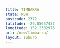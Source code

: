 ```yaml
---
title: TIMBARRA
state: NSW
postcode: 2372
latitude: -29.05657437
longitude: 152.2302973
url: /nsw/timbarra/
layout: suburb
---
```

